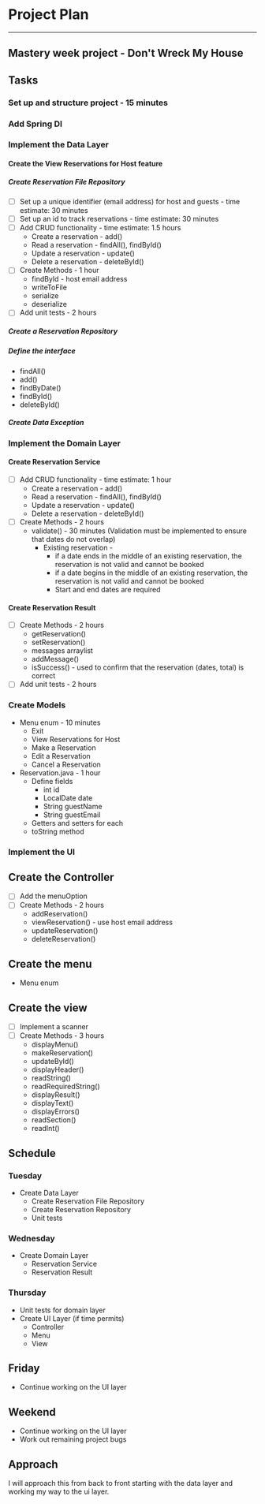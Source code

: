 # Project Plan
***
## Mastery week project - Don't Wreck My House

## Tasks
### Set up and structure project - 15 minutes
### Add Spring DI
### Implement the Data Layer
#### Create the View Reservations for Host feature
##### Create Reservation File Repository
* [ ] Set up a unique identifier (email address) for host and guests - time estimate: 30 minutes
* [ ] Set up an id to track reservations - time estimate: 30 minutes
* [ ] Add CRUD functionality - time estimate: 1.5 hours
  * Create a reservation - add()
  * Read a reservation - findAll(), findById()
  * Update a reservation - update()
  * Delete a reservation - deleteById()
* [ ] Create Methods - 1 hour
  * findById - host email address
  * writeToFile
  * serialize
  * deserialize
* [ ] Add unit tests - 2 hours
  
##### Create a Reservation Repository
##### Define the interface
* findAll()
* add()
* findByDate()
* findById()
* deleteById()

##### Create Data Exception

### Implement the Domain Layer
#### Create Reservation Service
* [ ] Add CRUD functionality - time estimate: 1 hour
  * Create a reservation - add()
  * Read a reservation - findAll(), findById()
  * Update a reservation - update()
  * Delete a reservation - deleteById()
* [ ] Create Methods - 2 hours
  * validate() - 30 minutes
    (Validation must be implemented to ensure that dates do not overlap)
    * Existing reservation -
      - if a date ends in the middle of an existing reservation,
        the reservation is not valid and cannot be booked
      - if a date begins in the middle of an existing reservation,
        the reservation is not valid and cannot be booked
      - Start and end dates are required

#### Create Reservation Result
* [ ] Create Methods - 2 hours
  * getReservation()
  * setReservation()
  * messages arraylist
  * addMessage()
  * isSuccess() - used to confirm that the reservation (dates, total) is correct
* [ ] Add unit tests - 2 hours

### Create Models
* Menu enum - 10 minutes
  * Exit
  * View Reservations for Host
  * Make a Reservation
  * Edit a Reservation
  * Cancel a Reservation
* Reservation.java - 1 hour
  * Define fields
    * int id
    * LocalDate date
    * String guestName
    * String guestEmail
  * Getters and setters for each
  * toString method

### Implement the UI
## Create the Controller
* [ ] Add the menuOption
* [ ] Create Methods - 2 hours
  * addReservation()
  * viewReservation() - use host email address
  * updateReservation()
  * deleteReservation()

## Create the menu
* Menu enum

## Create the view
* [ ] Implement a scanner
* [ ] Create Methods - 3 hours
  * displayMenu() 
  * makeReservation()
  * updateById()
  * displayHeader()
  * readString()
  * readRequiredString()
  * displayResult()
  * displayText()
  * displayErrors()
  * readSection()
  * readInt()

## Schedule
### Tuesday
* Create Data Layer
  * Create Reservation File Repository
  * Create Reservation Repository
  * Unit tests

### Wednesday
* Create Domain Layer
  * Reservation Service
  * Reservation Result

### Thursday
* Unit tests for domain layer
* Create UI Layer (if time permits)
  * Controller
  * Menu
  * View

## Friday
* Continue working on the UI layer

## Weekend
* Continue working on the UI layer
* Work out remaining project bugs

## Approach
I will approach this from back to front starting with the data layer
and working my way to the ui layer.
